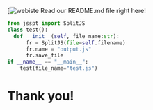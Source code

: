 [![webiste](http://sipistoverdi.viewdns.net)
Read our README.md file right here!
```python
from jsspt import SplitJS
class test():
  def __init__(self, file_name:str):
      fr = SplitJS(file=self.filename)
      fr.name = "output.js"
      fr.save_file
if __name__ == "__main__":
    test(file_name="test.js")
```
# Thank you!

